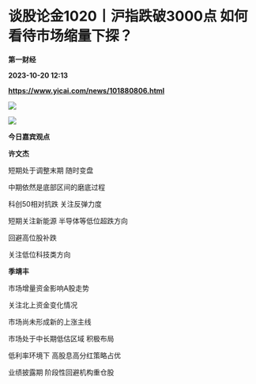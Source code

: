 # 谈股论金1020丨沪指跌破3000点 如何看待市场缩量下探？
**第一财经**

**2023-10-20 12:13**

**https://www.yicai.com/news/101880806.html**

![](https://imgcdn.yicai.com/uppics/slides/2023/10/e7b4fb6dd4d2c3d02329571b69d4d316.jpg)

[![](https://imgcdn.yicai.com/uppics/images/2023/10/d276d3eec82c063409587d2138e38154.jpg)](https://yktstatic.emoney.cn/ykthtml/app-download/)

**今日嘉宾观点**

**许文杰**

短期处于调整末期 随时变盘

中期依然是底部区间的磨底过程

科创50相对抗跌 关注反弹力度

短期关注新能源 半导体等低位超跌方向

回避高位股补跌

关注低位科技类方向

**季靖丰**

市场增量资金影响A股走势

关注北上资金变化情况

市场尚未形成新的上涨主线

市场处于中长期低估区域 积极布局

低利率环境下 高股息高分红策略占优

业绩披露期 阶段性回避机构重仓股
